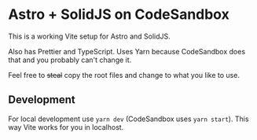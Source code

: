 # Astro + SolidJS on CodeSandbox

This is a working Vite setup for Astro and SolidJS.

Also has Prettier and TypeScript. Uses Yarn because CodeSandbox does that and you probably can't change it.

Feel free to <strike>steal</strike> copy the root files and change to what you like to use.

## Development

For local development use `yarn dev` (CodeSandbox uses `yarn start`). This way Vite works for you in localhost.
